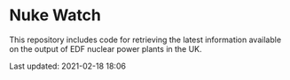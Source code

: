 # Nuke Watch

This repository includes code for retrieving the latest information available on the output of EDF nuclear power plants in the UK.

Last updated: 2021-02-18 18:06